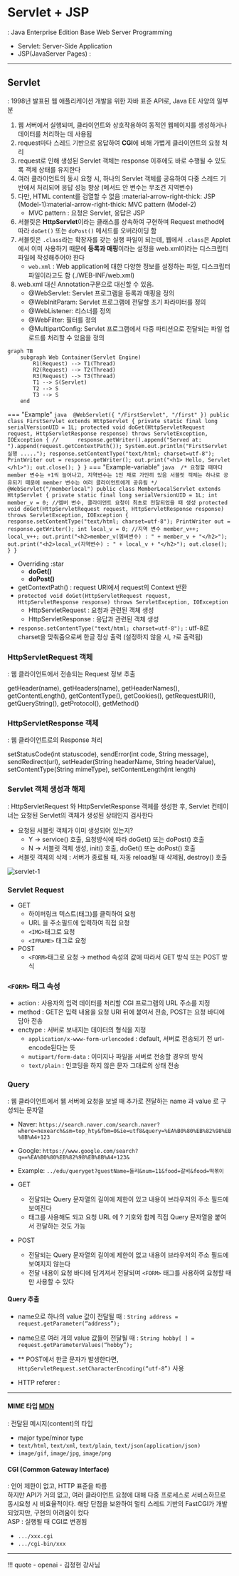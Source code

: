 # Servlet + JSP
: Java Enterprise Edition Base Web Server Programming

- Servlet: Server-Side Application
- JSP(JavaServer Pages) : 

---
## Servlet
: 1998년 발표된 웹 애플리케이션 개발을 위한 자바 표준 API로, Java EE 사양의 일부분

1. 웹 서버에서 실행되며, 클라이언트와 상호작용하여 동적인 웹페이지를 생성하거나 데이터를 처리하는 데 사용됨
2. request마다 스레드 기반으로 응답하여 **CGI**에 비해 가볍게 클라이언트의 요청 처리
3. request로 인해 생성된 Servlet 객체는 response 이후에도 바로 수행될 수 있도록 객체 상태를 유지한다
4. 여러 클라이언트의 동시 요청 시, 하나의 Servlet 객체를 공유하여 다중 스레드 기반에서 처리되어 응답 성능 향상 (메서드 안 변수는 무조건 지역변수)
5. 다만, HTML content를 검열할 수 없음 :material-arrow-right-thick: JSP (Model-1):material-arrow-right-thick: MVC pattern (Model-2)
	- MVC pattern : 요청은 Servlet, 응답은 JSP
6. 서블릿은 **HttpServlet**이라는 클래스를 상속하여 구현하며 Request method에 따라 `doGet()` 또는 `doPost()` 메서드를 오버라이딩 함
8. 서블릿은 `.class`라는 확장자를 갖는 실행 파일이 되는데, 웹에서 `.class`은 Applet에서 이미 사용하기 때문에 **등록과 매핑**이라는 설정을 web.xml이라는 디스크립터 파일에 작성해주어야 한다
	- `web.xml` : Web application에 대한 다양한 정보를 설정하는 파일, 디스크립터 파일이라고도 함 (./WEB-INF/web.xml)
9. web.xml 대신 Annotation구문으로 대신할 수 있음.
	- @WebServlet: Servlet 프로그램을 등록과 매핑을 정의
	- @WebInitParam: Servlet 프로그램에 전달할 초기 파라미터를 정의
	- @WebListener: 리스너를 정의
	- @WebFilter: 필터를 정의
	- @MultipartConfig: Servlet 프로그램에서 다중 파티션으로 전달되는 파일 업로드를 처리할 수 있음을 정의


```mermaid
graph TB
    subgraph Web Container(Servlet Engine)
        R1(Request) --> T1(Thread)
        R2(Request) --> T2(Thread)
		R3(Request) --> T3(Thread)
		T1 --> S(Servlet)
		T2 --> S
		T3 --> S
    end
```
=== "Example"
	``` java 
	@WebServlet({ "/FirstServlet", "/first" })
	public class FirstServlet extends HttpServlet {
		private static final long serialVersionUID = 1L;
		protected void doGet(HttpServletRequest request, HttpServletResponse response) throws ServletException, IOException {
	//		response.getWriter().append("Served at: ").append(request.getContextPath());
			System.out.println("FirstServlet 실행 .....");
			response.setContentType("text/html; charset=utf-8");
			PrintWriter out = response.getWriter();
			out.print("<h1> Hello, Servlet </h1>");
			out.close();
		}
	}
	```
=== "Example-variable"
	``` java 
	/*
	요청할 때마다 member 변수는 +1씩 늘어나고, 지역변수는 1인 채로 가만히 있음
	서블릿 객체는 하나로 공유되기 때문에 member 변수는 여러 클라이언트에게 공유됨
	*/
	@WebServlet("/memberlocal")
	public class MemberLocalServlet extends HttpServlet {
		private static final long serialVersionUID = 1L;
		int member_v = 0; //멤버 변수, 클라이언트 요청이 최초로 전달되었을 때 생성
		protected void doGet(HttpServletRequest request, HttpServletResponse response) throws ServletException, IOException {
			response.setContentType("text/html; charset=utf-8");
			PrintWriter out = response.getWriter();
			int local_v = 0; //지역 변수
			member_v++;
			local_v++;
			out.print("<h2>member_v(멤버변수) : " + member_v + "</h2>");
			out.print("<h2>local_v(지역변수) : " + local_v + "</h2>");
			out.close();
		}
	}
	```

- Overriding :star
    - **doGet()**
    - **doPost()**
- getContextPath() : request URI에서 request의 Context 반환
- `protected void doGet(HttpServletRequest request, HttpServletResponse response) throws ServletException, IOException`
    - HttpServletRequest : 요청과 관련된 객체 생성 
    - HttpServletResponse : 응답과 관련된 객체 생성
- `response.setContentType("text/html; charset=utf-8");`
: utf-8로 charset을 맞춰줌으로써 한글 정상 출력 (설정하지 않을 시, `?`로 출력됨)


### HttpServletRequest 객체
: 웹 클라이언트에서 전송되는 Request 정보 추출

getHeader(name), getHeaders(name), getHeaderNames(),
getContentLength(), getContentType(), getCookies(),
getRequestURI(), getQueryString(), getProtocol(), getMethod()

### HttpServletResponse 객체 
: 웹 클라이언트로의 Response 처리

setStatusCode(int statuscode), sendError(int code, String message), sendRedirect(url), setHeader(String headerName, String headerValue), 
setContentType(String mimeType), setContentLength(int length)

### Servlet 객체 생성과 해제
: HttpServletRequest 와 HttpServletResponse 객체를 생성한 후, Servlet 컨테이너는 요청된 Servlet의 객체가 생성된 상태인지 검사한다

- 요청된 서블릿 객체가 이미 생성되어 있는지?
	- Y -> service() 호출, 요청방식에 따라 doGet() 또는 doPost() 호출
	- N -> 서블릿 객체 생성, init() 호출, doGet() 또는 doPost() 호출
- 서블릿 객체의 삭제 : 서버가 종료될 때, 자동 reload될 때 삭제됨, destroy() 호출

![servlet-1](./images/servlet.PNG)


### Servlet Request
- GET
	- 하이퍼링크 텍스트(<A>태그)를 클릭하여 요청
	- URL 을 주소필드에 입력하여 직접 요청
	- `<IMG>`태그로 요청
	- `<IFRAME>` 태그로 요청
- POST
	- `<FORM>`태그로 요청 → method 속성의 값에 따라서 GET 방식 또는 POST 방식


### `<FORM>` 태그 속성

- action : 사용자의 입력 데이터를 처리할 CGI 프로그램의 URL 주소를 지정
- method : GET은 입력 내용을 요청 URI 뒤에 붙여서 전송, POST는 요청 바디에 담아 전송
- enctype : 서버로 보내지는 데이터의 형식을 지정 
	- `application/x-www-form-urlencoded` : default, 서버로 전송되기 전 url-encode된다는 뜻
	- `mutipart/form-data` : 이미지나 파일을 서버로 전송할 경우의 방식
	- `text/plain` : 인코딩을 하지 않은 문자 그대로의 상태 전송

### Query
: 웹 클라이언트에서 웹 서버에 요청을 보낼 때 추가로 전달하는 name 과 value 로 구성되는 문자열

- Naver: `https://search.naver.com/search.naver?where=nexearch&sm=top_hty&fbm=0&ie=utf8&query=%EA%B0%80%EB%82%98%EB%8B%A4+123`
- Google: `https://www.google.com/search?q==%EA%B0%80%EB%82%98%EB%8B%A4+123&`
- Example: `../edu/queryget?guestName=둘리&num=11&food=갈비&food=떡볶이`

- GET
	- 전달되는 Query 문자열의 길이에 제한이 있고 내용이 브라우저의 주소 필드에 보여진다
	- <FORM> 태그를 사용해도 되고 요청 URL 에 ? 기호와 함께 직접 Query 문자열을 붙여서 전달하는 것도 가능
- POST
	- 전달되는 Query 문자열의 길이에 제한이 없고 내용이 브라우저의 주소 필드에 보여지지 않는다
	- 전달 내용이 요청 바디에 담겨져서 전달되며 `<FORM>` 태그를 사용하여 요청할 때만 사용할 수 있다

#### Query 추출

- name으로 하나의 value 값이 전달될 때 : `String address = request.getParameter(“address”);`
- name으로 여러 개의 value 값들이 전달될 때 : `String hobby[ ] = request.getParameterValues(“hobby”);`
- ** POST에서 한글 문자가 발생한다면, `HttpServletRequest.setCharacterEncoding(“utf-8”)` 사용

- HTTP referer : 

---
#### MIME 타입 [MDN](https://developer.mozilla.org/en-US/docs/Web/HTTP/Basics_of_HTTP/MIME_types)
: 전달된 메시지(content)의 타입
- major type/minor type 
- `text/html`, `text/xml`, `text/plain`, `text/json(application/json)`
- `image/gif`, `image/jpg`, `image/png`

#### CGI (Common Gateway Interface)
: 언어 제한이 없고, HTTP 표준을 따름
<br> 하지만 API가 거의 없고, 여러 클라이언트 요청에 대해 다중 프로세스로 서비스하므로 동시요청 시 비효율적이다.
해당 단점을 보완하여 멀티 스레드 기반의 FastCGI가 개발되었지만, 구현의 어려움이 컸다
<br> ASP : 실행될 때 CGI로 변경됨

- `.../xxx.cgi`
- `.../cgi-bin/xxx`

---
!!! quote
    - openai
	- 김정현 강사님
